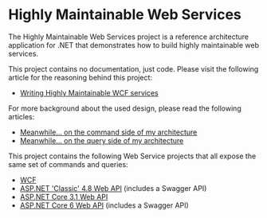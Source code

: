 # Highly Maintainable Web Services

The Highly Maintainable Web Services project is a reference architecture application for .NET that demonstrates how to build highly maintainable web services.

This project contains no documentation, just code. Please visit the following article for the reasoning behind this project:

* [Writing Highly Maintainable WCF services](https://blogs.cuttingedge.it/steven/posts/2012/writing-highly-maintainable-wcf-services/)

For more background about the used design, please read the following articles:

* [Meanwhile… on the command side of my architecture](https://blogs.cuttingedge.it/steven/posts/2011/meanwhile-on-the-command-side-of-my-architecture/)
* [Meanwhile… on the query side of my architecture](https://blogs.cuttingedge.it/steven/posts/2011/meanwhile-on-the-query-side-of-my-architecture/)


This project contains the following Web Service projects that all expose the same set of commands and queries:

* [WCF](https://github.com/dotnetjunkie/solidservices/tree/master/src/WcfService)
* [ASP.NET 'Classic' 4.8 Web API](https://github.com/dotnetjunkie/solidservices/tree/master/src/WebApiService) (includes a Swagger API)
* [ASP.NET Core 3.1 Web API](https://github.com/dotnetjunkie/solidservices/tree/master/src/WebCore3Service)
* [ASP.NET Core 6 Web API](https://github.com/dotnetjunkie/solidservices/tree/master/src/WebCore6Service) (includes a Swagger API)